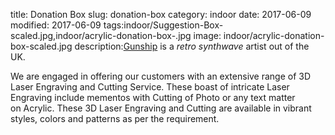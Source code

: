 title: Donation Box
slug: donation-box
category: indoor
date: 2017-06-09
modified: 2017-06-09
tags:indoor/Suggestion-Box-scaled.jpg,indoor/acrylic-donation-box-.jpg
image: indoor/acrylic-donation-box-scaled.jpg
description:[Gunship](https://www.gunshipmusic.com/) is a *retro synthwave* artist out of the UK.

We are engaged in offering our customers with an extensive range of 3D Laser Engraving and Cutting Service. These boast of intricate Laser Engraving include mementos with Cutting of Photo or any text matter on Acrylic. These 3D Laser Engraving and Cutting are available in vibrant styles, colors and patterns as per the requirement.
